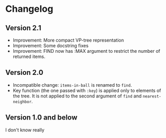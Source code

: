 # Changelog

## Version 2.1

* Improvement: More compact VP-tree representation
* Improvement: Some docstring fixes
* Improvement: FIND now has :MAX argument to restrict the number of returned
  items.

## Version 2.0

* Incompatible change: `items-in-ball` is renamed to `find`.
* Key function (the one passed with `:key`) is applied only to elements of the
  tree. It is not applied to the second argument of `find` and
  `nearest-neighbor`.

## Version 1.0 and below

I don't know really

